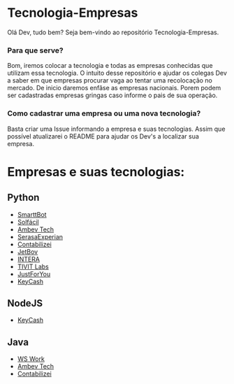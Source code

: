 # Tecnologia-Empresas

Olá Dev, tudo bem?
Seja bem-vindo ao repositório Tecnologia-Empresas.

### Para que serve?

Bom, iremos colocar a tecnologia e todas as empresas conhecidas que utilizam essa tecnologia.
O intuito desse repositório e ajudar os colegas Dev a saber em que empresas procurar vaga ao tentar uma recolocação no mercado.
De inicio daremos enfâse as empresas nacionais. Porem podem ser cadastradas empresas gringas caso informe o pais de sua operação.

### Como cadastrar uma empresa ou uma nova tecnologia?

Basta criar uma Issue informando a empresa e suas tecnologias. Assim que possível atualizarei o README para ajudar os Dev's a localizar sua empresa.


# Empresas e suas tecnologias:

## Python


- [SmarttBot](https://www.linkedin.com/company/smarttbot/)
- [Solfácil](https://www.linkedin.com/company/solfacil/)
- [Ambev Tech](https://www.linkedin.com/company/ambevtech/)
- [SerasaExperian](https://www.linkedin.com/company/serasaexperian/)
- [Contabilizei](https://www.linkedin.com/company/contabilizei/)
- [JetBov](https://www.linkedin.com/company/jetbov/)
- [INTERA](https://www.linkedin.com/company/byintera/)
- [TIVIT Labs](https://www.linkedin.com/company/tivitlabs/)
- [JustForYou](https://www.linkedin.com/company/justforbr/)
- [KeyCash](https://www.linkedin.com/company/keycash-inc/)


## NodeJS


- [KeyCash](https://www.linkedin.com/company/keycash-inc/)


## Java


- [WS Work](https://www.linkedin.com/company/ws-work-sistemas/)
- [Ambev Tech](https://www.linkedin.com/company/ambevtech/)
- [Contabilizei](https://www.linkedin.com/company/contabilizei/)
